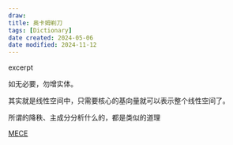 ```yaml
---
draw:
title: 奥卡姆剃刀
tags: [Dictionary]
date created: 2024-05-06
date modified: 2024-11-12
---
```


excerpt

<!-- more -->

如无必要，勿增实体。

其实就是线性空间中，只需要核心的基向量就可以表示整个线性空间了。

所谓的降秩、主成分分析什么的，都是类似的道理

[MECE](MECE.md)
